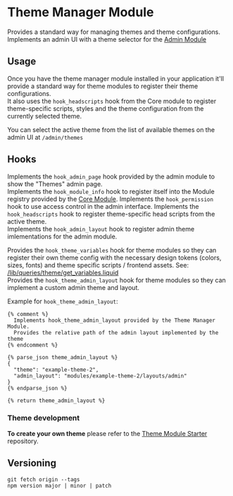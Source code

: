 # Theme Manager Module

Provides a standard way for managing themes and theme configurations.  
Implements an admin UI with a theme selector for the [Admin Module](https://github.com/Platform-OS/pos-module-admin)

## Usage

Once you have the theme manager module installed in your application it'll provide a standard way for theme modules to register their theme configurations.  
It also uses the `hook_headscripts` hook from the Core module to register theme-specific scripts, styles and the theme configuration from the currently selected theme. 

You can select the active theme from the list of available themes on the admin UI at `/admin/themes`

## Hooks

Implements the `hook_admin_page` hook provided by the admin module to show the "Themes" admin page.  
Implements the `hook_module_info` hook to register itself into the Module registry provided by the [Core Module](https://github.com/Platform-OS/pos-module-core).
Implements the `hook_permission` hook to use access control in the admin interface.
Implements the `hook_headscripts` hook to register theme-specific head scripts from the active theme.  
Implements the `hook_admin_layout` hook to register admin theme imlementations for the admin module.

Provides the `hook_theme_variables` hook for theme modules so they can register their own theme config with the necessary design tokens (colors, sizes, fonts) and theme specific scripts / frontend assets. See: [/lib/queries/theme/get_variables.liquid](https://github.com/Platform-OS/pos-module-theme-manager/blob/master/public/views/partials/lib/queries/theme/get_variables.liquid#L2)  
Provides the `hook_theme_admin_layout` hook for theme modules so they can implement a custom admin theme and layout.

Example for `hook_theme_admin_layout`:
```
{% comment %}
  Implements hook_theme_admin_layout provided by the Theme Manager Module.
  Provides the relative path of the admin layout implemented by the theme
{% endcomment %}

{% parse_json theme_admin_layout %}
{
  "theme": "example-theme-2",
  "admin_layout": "modules/example-theme-2/layouts/admin"
}
{% endparse_json %}

{% return theme_admin_layout %}
```


### Theme development

**To create your own theme** please refer to the [Theme Module Starter](https://github.com/Platform-OS/pos-theme-module-template) repository.

## Versioning

```
git fetch origin --tags
npm version major | minor | patch
```
